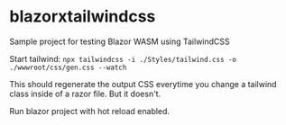 # blazorxtailwindcss
Sample project for testing Blazor WASM using TailwindCSS

Start tailwind: 
`npx tailwindcss -i ./Styles/tailwind.css -o ./wwwroot/css/gen.css --watch` 

This should regenerate the output CSS everytime you change a tailwind class inside of a razor file. But it doesn't.


Run blazor project with hot reload enabled.

